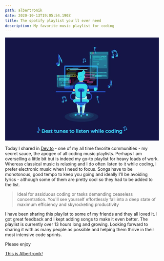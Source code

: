 ```yaml
---
path: albertronik
date: 2020-10-13T19:05:54.190Z
title: The spotify playlist you'll ever need
description: My favorite music playlist for coding
---
```

![](../assets/coding-music.jpg "This is Albertronik!")

Today I shared in [Dev.to](https://dev.to/turutupa/the-spotify-playlist-you-ll-ever-need-48n9) - one of my all time favorite communities - my secret sauce, the apogee of all coding music playlists. Perhaps I am overselling a little bit but is indeed my go-to playlist for heavy loads of work. Whereas classical music is relaxing and I do often listen to it while coding, I prefer electronic music when I need to focus. Songs have to be monotonous, good tempo to keep you going and ideally I'll be avoiding lyrics - although some of them are pretty cool so they had to be added to the list. 

> Ideal for assiduous coding or tasks demanding ceaseless concentration. You'll see yourself effortlessly fall into a deep state of maximum efficiency and skyrocketing productivity

I have been sharing this playlist to some of my friends and they all loved it. I got great feedback and I kept adding songs to make it even better. The playlist is currently over 13 hours long and growing. Looking forward to sharing it with as many people as possible and helping them thrive in their most intensive code sprints.

Please enjoy

[This is Albertronik!](https://open.spotify.com/playlist/5gxQooWRUa8XzIWZIkJvsZ?si=4rin34YZRHeCnoSbHdFYcQ)